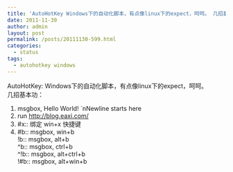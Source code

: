 ```yaml
---
title: 'AutoHotKey Windows下的自动化脚本，有点像linux下的expect，呵呵。 几招基本功： 1 msgbox Hello World `nNewline&#8230;'
date: 2011-11-30
author: admin
layout: post
permalink: /posts/20111130-599.html
categories:
  - status
tags:
  - autohotkey windows
---
```

AutoHotKey: Windows下的自动化脚本，有点像linux下的expect，呵呵。  
几招基本功：  
1. msgbox, Hello World! \`nNewline starts here  
2. run http://blog.eaxi.com/  
3. #x:: 绑定 win+x 快捷键  
4. #b:: msgbox, win+b  
!b:: msgbox, alt+b  
^b:: msgbox, ctrl+b  
^!b:: msgbox, alt+ctrl+b  
!#b:: msgbox, alt+win+b